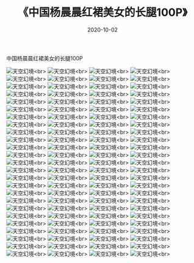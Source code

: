﻿---
layout: post
title: 《中国杨晨晨红裙美女的长腿100P》
date: 2020-10-02
img: http://photo.orgx.cf/性感/2020/中国杨晨晨红裙美女的长腿100P/000.jpg
tags: [美女,性感,泳衣]
---

中国杨晨晨红裙美女的长腿100P



![天空幻境](http://photo.orgx.cf/性感/2020/中国杨晨晨红裙美女的长腿100P/001.jpg''天空幻境'')<br>
![天空幻境](http://photo.orgx.cf/性感/2020/中国杨晨晨红裙美女的长腿100P/002.jpg''天空幻境'')<br>
![天空幻境](http://photo.orgx.cf/性感/2020/中国杨晨晨红裙美女的长腿100P/003.jpg''天空幻境'')<br>
![天空幻境](http://photo.orgx.cf/性感/2020/中国杨晨晨红裙美女的长腿100P/004.jpg''天空幻境'')<br>
![天空幻境](http://photo.orgx.cf/性感/2020/中国杨晨晨红裙美女的长腿100P/005.jpg''天空幻境'')<br>
![天空幻境](http://photo.orgx.cf/性感/2020/中国杨晨晨红裙美女的长腿100P/006.jpg''天空幻境'')<br>
![天空幻境](http://photo.orgx.cf/性感/2020/中国杨晨晨红裙美女的长腿100P/007.jpg''天空幻境'')<br>
![天空幻境](http://photo.orgx.cf/性感/2020/中国杨晨晨红裙美女的长腿100P/008.jpg''天空幻境'')<br>
![天空幻境](http://photo.orgx.cf/性感/2020/中国杨晨晨红裙美女的长腿100P/009.jpg''天空幻境'')<br>
![天空幻境](http://photo.orgx.cf/性感/2020/中国杨晨晨红裙美女的长腿100P/010.jpg''天空幻境'')<br>
![天空幻境](http://photo.orgx.cf/性感/2020/中国杨晨晨红裙美女的长腿100P/011.jpg''天空幻境'')<br>
![天空幻境](http://photo.orgx.cf/性感/2020/中国杨晨晨红裙美女的长腿100P/012.jpg''天空幻境'')<br>
![天空幻境](http://photo.orgx.cf/性感/2020/中国杨晨晨红裙美女的长腿100P/013.jpg''天空幻境'')<br>
![天空幻境](http://photo.orgx.cf/性感/2020/中国杨晨晨红裙美女的长腿100P/014.jpg''天空幻境'')<br>
![天空幻境](http://photo.orgx.cf/性感/2020/中国杨晨晨红裙美女的长腿100P/015.jpg''天空幻境'')<br>
![天空幻境](http://photo.orgx.cf/性感/2020/中国杨晨晨红裙美女的长腿100P/016.jpg''天空幻境'')<br>
![天空幻境](http://photo.orgx.cf/性感/2020/中国杨晨晨红裙美女的长腿100P/017.jpg''天空幻境'')<br>
![天空幻境](http://photo.orgx.cf/性感/2020/中国杨晨晨红裙美女的长腿100P/018.jpg''天空幻境'')<br>
![天空幻境](http://photo.orgx.cf/性感/2020/中国杨晨晨红裙美女的长腿100P/019.jpg''天空幻境'')<br>
![天空幻境](http://photo.orgx.cf/性感/2020/中国杨晨晨红裙美女的长腿100P/020.jpg''天空幻境'')<br>
![天空幻境](http://photo.orgx.cf/性感/2020/中国杨晨晨红裙美女的长腿100P/021.jpg''天空幻境'')<br>
![天空幻境](http://photo.orgx.cf/性感/2020/中国杨晨晨红裙美女的长腿100P/022.jpg''天空幻境'')<br>
![天空幻境](http://photo.orgx.cf/性感/2020/中国杨晨晨红裙美女的长腿100P/023.jpg''天空幻境'')<br>
![天空幻境](http://photo.orgx.cf/性感/2020/中国杨晨晨红裙美女的长腿100P/024.jpg''天空幻境'')<br>
![天空幻境](http://photo.orgx.cf/性感/2020/中国杨晨晨红裙美女的长腿100P/025.jpg''天空幻境'')<br>
![天空幻境](http://photo.orgx.cf/性感/2020/中国杨晨晨红裙美女的长腿100P/026.jpg''天空幻境'')<br>
![天空幻境](http://photo.orgx.cf/性感/2020/中国杨晨晨红裙美女的长腿100P/027.jpg''天空幻境'')<br>
![天空幻境](http://photo.orgx.cf/性感/2020/中国杨晨晨红裙美女的长腿100P/028.jpg''天空幻境'')<br>
![天空幻境](http://photo.orgx.cf/性感/2020/中国杨晨晨红裙美女的长腿100P/029.jpg''天空幻境'')<br>
![天空幻境](http://photo.orgx.cf/性感/2020/中国杨晨晨红裙美女的长腿100P/030.jpg''天空幻境'')<br>
![天空幻境](http://photo.orgx.cf/性感/2020/中国杨晨晨红裙美女的长腿100P/031.jpg''天空幻境'')<br>
![天空幻境](http://photo.orgx.cf/性感/2020/中国杨晨晨红裙美女的长腿100P/032.jpg''天空幻境'')<br>
![天空幻境](http://photo.orgx.cf/性感/2020/中国杨晨晨红裙美女的长腿100P/033.jpg''天空幻境'')<br>
![天空幻境](http://photo.orgx.cf/性感/2020/中国杨晨晨红裙美女的长腿100P/034.jpg''天空幻境'')<br>
![天空幻境](http://photo.orgx.cf/性感/2020/中国杨晨晨红裙美女的长腿100P/035.jpg''天空幻境'')<br>
![天空幻境](http://photo.orgx.cf/性感/2020/中国杨晨晨红裙美女的长腿100P/036.jpg''天空幻境'')<br>
![天空幻境](http://photo.orgx.cf/性感/2020/中国杨晨晨红裙美女的长腿100P/037.jpg''天空幻境'')<br>
![天空幻境](http://photo.orgx.cf/性感/2020/中国杨晨晨红裙美女的长腿100P/038.jpg''天空幻境'')<br>
![天空幻境](http://photo.orgx.cf/性感/2020/中国杨晨晨红裙美女的长腿100P/039.jpg''天空幻境'')<br>
![天空幻境](http://photo.orgx.cf/性感/2020/中国杨晨晨红裙美女的长腿100P/040.jpg''天空幻境'')<br>
![天空幻境](http://photo.orgx.cf/性感/2020/中国杨晨晨红裙美女的长腿100P/041.jpg''天空幻境'')<br>
![天空幻境](http://photo.orgx.cf/性感/2020/中国杨晨晨红裙美女的长腿100P/042.jpg''天空幻境'')<br>
![天空幻境](http://photo.orgx.cf/性感/2020/中国杨晨晨红裙美女的长腿100P/043.jpg''天空幻境'')<br>
![天空幻境](http://photo.orgx.cf/性感/2020/中国杨晨晨红裙美女的长腿100P/044.jpg''天空幻境'')<br>
![天空幻境](http://photo.orgx.cf/性感/2020/中国杨晨晨红裙美女的长腿100P/045.jpg''天空幻境'')<br>
![天空幻境](http://photo.orgx.cf/性感/2020/中国杨晨晨红裙美女的长腿100P/046.jpg''天空幻境'')<br>
![天空幻境](http://photo.orgx.cf/性感/2020/中国杨晨晨红裙美女的长腿100P/047.jpg''天空幻境'')<br>
![天空幻境](http://photo.orgx.cf/性感/2020/中国杨晨晨红裙美女的长腿100P/048.jpg''天空幻境'')<br>
![天空幻境](http://photo.orgx.cf/性感/2020/中国杨晨晨红裙美女的长腿100P/049.jpg''天空幻境'')<br>
![天空幻境](http://photo.orgx.cf/性感/2020/中国杨晨晨红裙美女的长腿100P/050.jpg''天空幻境'')<br>
![天空幻境](http://photo.orgx.cf/性感/2020/中国杨晨晨红裙美女的长腿100P/051.jpg''天空幻境'')<br>
![天空幻境](http://photo.orgx.cf/性感/2020/中国杨晨晨红裙美女的长腿100P/052.jpg''天空幻境'')<br>
![天空幻境](http://photo.orgx.cf/性感/2020/中国杨晨晨红裙美女的长腿100P/053.jpg''天空幻境'')<br>
![天空幻境](http://photo.orgx.cf/性感/2020/中国杨晨晨红裙美女的长腿100P/054.jpg''天空幻境'')<br>
![天空幻境](http://photo.orgx.cf/性感/2020/中国杨晨晨红裙美女的长腿100P/055.jpg''天空幻境'')<br>
![天空幻境](http://photo.orgx.cf/性感/2020/中国杨晨晨红裙美女的长腿100P/056.jpg''天空幻境'')<br>
![天空幻境](http://photo.orgx.cf/性感/2020/中国杨晨晨红裙美女的长腿100P/057.jpg''天空幻境'')<br>
![天空幻境](http://photo.orgx.cf/性感/2020/中国杨晨晨红裙美女的长腿100P/058.jpg''天空幻境'')<br>
![天空幻境](http://photo.orgx.cf/性感/2020/中国杨晨晨红裙美女的长腿100P/059.jpg''天空幻境'')<br>
![天空幻境](http://photo.orgx.cf/性感/2020/中国杨晨晨红裙美女的长腿100P/060.jpg''天空幻境'')<br>
![天空幻境](http://photo.orgx.cf/性感/2020/中国杨晨晨红裙美女的长腿100P/061.jpg''天空幻境'')<br>
![天空幻境](http://photo.orgx.cf/性感/2020/中国杨晨晨红裙美女的长腿100P/062.jpg''天空幻境'')<br>
![天空幻境](http://photo.orgx.cf/性感/2020/中国杨晨晨红裙美女的长腿100P/063.jpg''天空幻境'')<br>
![天空幻境](http://photo.orgx.cf/性感/2020/中国杨晨晨红裙美女的长腿100P/064.jpg''天空幻境'')<br>
![天空幻境](http://photo.orgx.cf/性感/2020/中国杨晨晨红裙美女的长腿100P/065.jpg''天空幻境'')<br>
![天空幻境](http://photo.orgx.cf/性感/2020/中国杨晨晨红裙美女的长腿100P/066.jpg''天空幻境'')<br>
![天空幻境](http://photo.orgx.cf/性感/2020/中国杨晨晨红裙美女的长腿100P/067.jpg''天空幻境'')<br>
![天空幻境](http://photo.orgx.cf/性感/2020/中国杨晨晨红裙美女的长腿100P/068.jpg''天空幻境'')<br>
![天空幻境](http://photo.orgx.cf/性感/2020/中国杨晨晨红裙美女的长腿100P/069.jpg''天空幻境'')<br>
![天空幻境](http://photo.orgx.cf/性感/2020/中国杨晨晨红裙美女的长腿100P/070.jpg''天空幻境'')<br>
![天空幻境](http://photo.orgx.cf/性感/2020/中国杨晨晨红裙美女的长腿100P/071.jpg''天空幻境'')<br>
![天空幻境](http://photo.orgx.cf/性感/2020/中国杨晨晨红裙美女的长腿100P/072.jpg''天空幻境'')<br>
![天空幻境](http://photo.orgx.cf/性感/2020/中国杨晨晨红裙美女的长腿100P/073.jpg''天空幻境'')<br>
![天空幻境](http://photo.orgx.cf/性感/2020/中国杨晨晨红裙美女的长腿100P/074.jpg''天空幻境'')<br>
![天空幻境](http://photo.orgx.cf/性感/2020/中国杨晨晨红裙美女的长腿100P/075.jpg''天空幻境'')<br>
![天空幻境](http://photo.orgx.cf/性感/2020/中国杨晨晨红裙美女的长腿100P/076.jpg''天空幻境'')<br>
![天空幻境](http://photo.orgx.cf/性感/2020/中国杨晨晨红裙美女的长腿100P/077.jpg''天空幻境'')<br>
![天空幻境](http://photo.orgx.cf/性感/2020/中国杨晨晨红裙美女的长腿100P/078.jpg''天空幻境'')<br>
![天空幻境](http://photo.orgx.cf/性感/2020/中国杨晨晨红裙美女的长腿100P/079.jpg''天空幻境'')<br>
![天空幻境](http://photo.orgx.cf/性感/2020/中国杨晨晨红裙美女的长腿100P/080.jpg''天空幻境'')<br>
![天空幻境](http://photo.orgx.cf/性感/2020/中国杨晨晨红裙美女的长腿100P/081.jpg''天空幻境'')<br>
![天空幻境](http://photo.orgx.cf/性感/2020/中国杨晨晨红裙美女的长腿100P/082.jpg''天空幻境'')<br>
![天空幻境](http://photo.orgx.cf/性感/2020/中国杨晨晨红裙美女的长腿100P/083.jpg''天空幻境'')<br>
![天空幻境](http://photo.orgx.cf/性感/2020/中国杨晨晨红裙美女的长腿100P/084.jpg''天空幻境'')<br>
![天空幻境](http://photo.orgx.cf/性感/2020/中国杨晨晨红裙美女的长腿100P/085.jpg''天空幻境'')<br>
![天空幻境](http://photo.orgx.cf/性感/2020/中国杨晨晨红裙美女的长腿100P/086.jpg''天空幻境'')<br>
![天空幻境](http://photo.orgx.cf/性感/2020/中国杨晨晨红裙美女的长腿100P/087.jpg''天空幻境'')<br>
![天空幻境](http://photo.orgx.cf/性感/2020/中国杨晨晨红裙美女的长腿100P/088.jpg''天空幻境'')<br>
![天空幻境](http://photo.orgx.cf/性感/2020/中国杨晨晨红裙美女的长腿100P/089.jpg''天空幻境'')<br>
![天空幻境](http://photo.orgx.cf/性感/2020/中国杨晨晨红裙美女的长腿100P/090.jpg''天空幻境'')<br>
![天空幻境](http://photo.orgx.cf/性感/2020/中国杨晨晨红裙美女的长腿100P/091.jpg''天空幻境'')<br>
![天空幻境](http://photo.orgx.cf/性感/2020/中国杨晨晨红裙美女的长腿100P/092.jpg''天空幻境'')<br>
![天空幻境](http://photo.orgx.cf/性感/2020/中国杨晨晨红裙美女的长腿100P/093.jpg''天空幻境'')<br>
![天空幻境](http://photo.orgx.cf/性感/2020/中国杨晨晨红裙美女的长腿100P/094.jpg''天空幻境'')<br>
![天空幻境](http://photo.orgx.cf/性感/2020/中国杨晨晨红裙美女的长腿100P/095.jpg''天空幻境'')<br>
![天空幻境](http://photo.orgx.cf/性感/2020/中国杨晨晨红裙美女的长腿100P/096.jpg''天空幻境'')<br>
![天空幻境](http://photo.orgx.cf/性感/2020/中国杨晨晨红裙美女的长腿100P/097.jpg''天空幻境'')<br>
![天空幻境](http://photo.orgx.cf/性感/2020/中国杨晨晨红裙美女的长腿100P/098.jpg''天空幻境'')<br>
![天空幻境](http://photo.orgx.cf/性感/2020/中国杨晨晨红裙美女的长腿100P/099.jpg''天空幻境'')<br>
![天空幻境](http://photo.orgx.cf/性感/2020/中国杨晨晨红裙美女的长腿100P/100.jpg''天空幻境'')<br>
